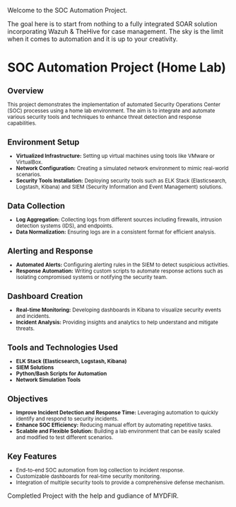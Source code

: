Welcome to the SOC Automation Project.

The goal here is to start from nothing to a fully integrated SOAR solution incorporating Wazuh & TheHive for case management. The sky is the limit when it comes to automation and it is up to your creativity.

# SOC Automation Project (Home Lab)

<small>

## Overview
This project demonstrates the implementation of automated Security Operations Center (SOC) processes using a home lab environment. The aim is to integrate and automate various security tools and techniques to enhance threat detection and response capabilities.

## Environment Setup
- **Virtualized Infrastructure:** Setting up virtual machines using tools like VMware or VirtualBox.
- **Network Configuration:** Creating a simulated network environment to mimic real-world scenarios.
- **Security Tools Installation:** Deploying security tools such as ELK Stack (Elasticsearch, Logstash, Kibana) and SIEM (Security Information and Event Management) solutions.

## Data Collection
- **Log Aggregation:** Collecting logs from different sources including firewalls, intrusion detection systems (IDS), and endpoints.
- **Data Normalization:** Ensuring logs are in a consistent format for efficient analysis.

## Alerting and Response
- **Automated Alerts:** Configuring alerting rules in the SIEM to detect suspicious activities.
- **Response Automation:** Writing custom scripts to automate response actions such as isolating compromised systems or notifying the security team.

## Dashboard Creation
- **Real-time Monitoring:** Developing dashboards in Kibana to visualize security events and incidents.
- **Incident Analysis:** Providing insights and analytics to help understand and mitigate threats.

## Tools and Technologies Used
- **ELK Stack (Elasticsearch, Logstash, Kibana)**
- **SIEM Solutions**
- **Python/Bash Scripts for Automation**
- **Network Simulation Tools**

## Objectives
- **Improve Incident Detection and Response Time:** Leveraging automation to quickly identify and respond to security incidents.
- **Enhance SOC Efficiency:** Reducing manual effort by automating repetitive tasks.
- **Scalable and Flexible Solution:** Building a lab environment that can be easily scaled and modified to test different scenarios.

## Key Features
- End-to-end SOC automation from log collection to incident response.
- Customizable dashboards for real-time security monitoring.
- Integration of multiple security tools to provide a comprehensive defense mechanism.

</small>



Completled Project with the help and gudiance of MYDFIR.
